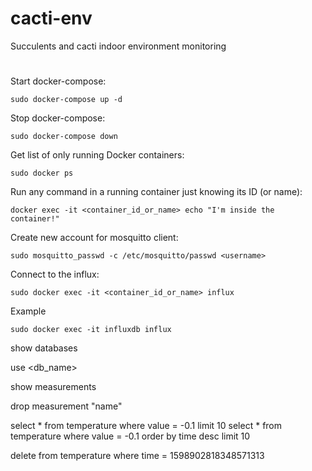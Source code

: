 # cacti-env
Succulents and cacti indoor environment monitoring




#

Start docker-compose:
```commandline
sudo docker-compose up -d
```

Stop docker-compose: 
```
sudo docker-compose down
```

Get list of only running Docker containers: 
```commandline
sudo docker ps
```

Run any command in a running container just knowing its ID (or name):
```commandline
docker exec -it <container_id_or_name> echo "I'm inside the container!"
```

Create new account for mosquitto client:
```commandline
sudo mosquitto_passwd -c /etc/mosquitto/passwd <username>
```

Connect to the influx: 
```
sudo docker exec -it <container_id_or_name> influx
```
Example
```
sudo docker exec -it influxdb influx
```

show databases

use <db_name>

show measurements

drop measurement "name"

select * from temperature where  value = -0.1 limit 10
select * from temperature where  value = -0.1 order by time desc limit 10 

delete from temperature  where time = 1598902818348571313



